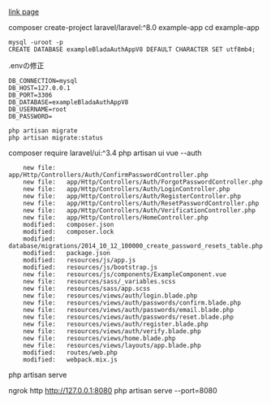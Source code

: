 
[link page](https://medium.com/@GaonLabs/laravel-firebase-authentication-complete-guide-7735a1f83a3d)


composer create-project laravel/laravel:^8.0 example-app
cd example-app


```
mysql -uroot -p
CREATE DATABASE exampleBladaAuthAppV8 DEFAULT CHARACTER SET utf8mb4;
```

.envの修正


```:.env
DB_CONNECTION=mysql
DB_HOST=127.0.0.1
DB_PORT=3306
DB_DATABASE=exampleBladaAuthAppV8
DB_USERNAME=root
DB_PASSWORD=
```


```
php artisan migrate
php artisan migrate:status
```



composer require laravel/ui:^3.4
php artisan ui vue --auth



```
	new file:   app/Http/Controllers/Auth/ConfirmPasswordController.php
	new file:   app/Http/Controllers/Auth/ForgotPasswordController.php
	new file:   app/Http/Controllers/Auth/LoginController.php
	new file:   app/Http/Controllers/Auth/RegisterController.php
	new file:   app/Http/Controllers/Auth/ResetPasswordController.php
	new file:   app/Http/Controllers/Auth/VerificationController.php
	new file:   app/Http/Controllers/HomeController.php
	modified:   composer.json
	modified:   composer.lock
	modified:   database/migrations/2014_10_12_100000_create_password_resets_table.php
	modified:   package.json
	modified:   resources/js/app.js
	modified:   resources/js/bootstrap.js
	new file:   resources/js/components/ExampleComponent.vue
	new file:   resources/sass/_variables.scss
	new file:   resources/sass/app.scss
	new file:   resources/views/auth/login.blade.php
	new file:   resources/views/auth/passwords/confirm.blade.php
	new file:   resources/views/auth/passwords/email.blade.php
	new file:   resources/views/auth/passwords/reset.blade.php
	new file:   resources/views/auth/register.blade.php
	new file:   resources/views/auth/verify.blade.php
	new file:   resources/views/home.blade.php
	new file:   resources/views/layouts/app.blade.php
	modified:   routes/web.php
	modified:   webpack.mix.js
```


php artisan serve




ngrok http http://127.0.0.1:8080
php artisan serve --port=8080


